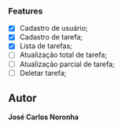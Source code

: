### Features

- [x] Cadastro de usuário;
- [x] Cadastro de tarefa;
- [x] Lista de tarefas;
- [ ] Atualização total de tarefa;
- [ ] Atualização parcial de tarefa;
- [ ] Deletar tarefa;

## Autor

**José Carlos Noronha**